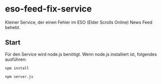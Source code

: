 # eso-feed-fix-service

Kleiner Service, der einen Fehler im ESO (Elder Scrolls Online) News Feed behebt.

## Start

Für den Service wird node.js benötigt. Wenn node.js installiert ist, folgendes ausführen:

```
npm install

npm server.js
```
